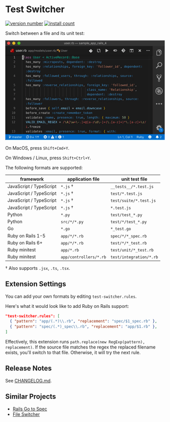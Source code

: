 # Test Switcher

[![version number](https://img.shields.io/visual-studio-marketplace/v/bmalehorn.test-switcher)](https://marketplace.visualstudio.com/items?itemName=bmalehorn.test-switcher)
[![install count](https://img.shields.io/visual-studio-marketplace/i/bmalehorn.test-switcher)](https://marketplace.visualstudio.com/items?itemName=bmalehorn.test-switcher)

Switch between a file and its unit test:

![demo](images/demo.gif)

On MacOS, press `Shift+Cmd+Y`.

On Windows / Linux, press `Shift+Ctrl+Y`.

The following formats are supported:

| framework               | application file       | unit test file          |
| ----------------------- | ---------------------- | ----------------------- |
| JavaScript / TypeScript | `*.js` †               | `__tests__/*.test.js`   |
| JavaScript / TypeScript | `*.js` †               | `test/*.test.js`        |
| JavaScript / TypeScript | `*.js` †               | `test/suite/*.test.js`  |
| JavaScript / TypeScript | `*.js` †               | `*.test.js`             |
| Python                  | `*.py`                 | `test/test_*.py`        |
| Python                  | `src/*/*.py`           | `test/*/test_*.py`      |
| Go                      | `*.go`                 | `*_test.go`             |
| Ruby on Rails 1-5       | `app/*/*.rb`           | `spec/*/*_spec.rb`      |
| Ruby on Rails 6+        | `app/*/*.rb`           | `test/*/*_test.rb`      |
| Ruby minitest           | `app/*.rb`             | `test/unit/*_test.rb`   |
| Ruby minitest           | `app/controllers/*.rb` | `test/integration/*.rb` |

† Also supports `.jsx`, `.ts`, `.tsx`.

## Extension Settings

You can add your own formats by editing `test-switcher.rules`.

Here's what it would look like to add Ruby on Rails support:

```json
"test-switcher.rules": [
  { "pattern": "app/(.*)\\.rb", "replacement": "spec/$1_spec.rb" },
  { "pattern": "spec/(.*)_spec\\.rb", "replacement": "app/$1.rb" },
]
```

Effectively, this extension runs `path.replace(new RegExp(pattern), replacement)`. If the source file matches the regex the replaced filename exists, you'll switch to that file. Otherwise, it will try the next rule.

## Release Notes

See [CHANGELOG.md](./CHANGELOG.md).

## Similar Projects

- [Rails Go to Spec](https://marketplace.visualstudio.com/items?itemName=sporto.rails-go-to-spec)
- [File Switcher](https://marketplace.visualstudio.com/items?itemName=johnathanludwig.fileswitcher)
